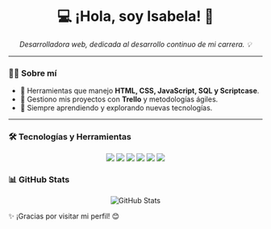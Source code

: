 <h1 align="center">💻 ¡Hola, soy Isabela! 🚀</h1>

<p align="center">
  <em>Desarrolladora web, dedicada al desarrollo continuo de mi carrera. 💡</em>
</p>

---

### 👩‍💻 Sobre mí  
- 💙 Herramientas que manejo **HTML, CSS, JavaScript, SQL y Scriptcase**.  
- 📌 Gestiono mis proyectos con **Trello** y metodologías ágiles.  
- 🌱 Siempre aprendiendo y explorando nuevas tecnologías.    

---

### 🛠️ Tecnologías y Herramientas  
<div align="center">
  <img src="https://img.shields.io/badge/HTML5-%23E34F26.svg?&style=for-the-badge&logo=html5&logoColor=white" />
  <img src="https://img.shields.io/badge/CSS3-%231572B6.svg?&style=for-the-badge&logo=css3&logoColor=white" />
  <img src="https://img.shields.io/badge/JavaScript-%23F7DF1E.svg?&style=for-the-badge&logo=javascript&logoColor=black" />
  <img src="https://img.shields.io/badge/SQL-%23007ACC.svg?&style=for-the-badge&logo=database&logoColor=white" />
  <img src="https://img.shields.io/badge/Scriptcase-%236DB33F.svg?&style=for-the-badge&logo=code&logoColor=white" />
  <img src="https://img.shields.io/badge/Trello-%23026AA7.svg?&style=for-the-badge&logo=trello&logoColor=white" />
</div>

### 📊 GitHub Stats  
<div align="center">
  <img src="https://github-readme-stats.vercel.app/api?username=tuusuario&show_icons=true&theme=radical" alt="GitHub Stats">
</div>

✨ ¡Gracias por visitar mi perfil! 😊


